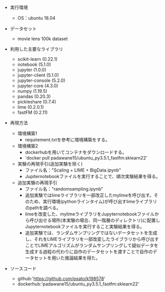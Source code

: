 - 実行環境
	- OS：ubuntu 18.04
- データセット
	- movie lens 100k dataset
- 利用した主要なライブラリ
	- scikit-learn (0.22.1)
	- notebook (5.1.0)
	- jupyter (1.0.0)
	- jupyter-client (5.1.0)
	- jupyter-console (5.2.0)
	- jupyter-core (4.3.0)
	- numpy (1.19.5)
	- pandas (0.20.3)
	- pickleshare (0.7.4)
	- lime (0.2.0.1)
	- fastFM (0.2.11)


- 再現方法
	- 環境構築1
		- requirement.txtを参考に環境構築をする。
	- 環境構築2
		- dockerhubを用いてコンテナをダウンロードする。
		- 'docker pull padawane15/ubuntu_py3.5.1_fastfm:sklearn22'
	- 実験の再現手引(追加実験を除く)
		- ファイル名："Scaling + LIME + BigData.ipynb"
		- Jupiternotebookファイルを実行することで、順次実験結果を得る。
	- 追加実験の再現手引
		- ファイル名："randomsampling.ipynb"
		- 追加実験ではlimeライブラリを一部改正したmylimeを呼び出す。そのため、実行環境(pythonラインタイム)が呼び出すlimeライブラリのpathを調べる。
		- limeを改変した、mylimeライブラリをJupyternotebookファイルから呼び出せる場所(本実験の場合、同一階層のディレクトリ)に配置しJupyternotebookファイルを実行すること実験結果を得る。
		- 追加実験では、ランダムサンプリングではないデータセットを生成し、それをLIMEライブラリを一部改変したライブラリから呼び出すことでLIMEアルゴリズムがランダムサンプリングして疑似データを生成する過程の代わりに自作のデータセットを渡すことで自作のデータセットを用いた推論結果を得た。
- ソースコード
	- github:'https://github.com/psato/k198578'
	- dockerhub:'padawane15/ubuntu_py3.5.1_fastfm:sklearn22'


